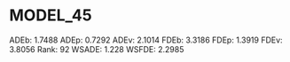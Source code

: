 # MODEL_45

ADEb: 1.7488
ADEp: 0.7292
ADEv: 2.1014
FDEb: 3.3186
FDEp: 1.3919
FDEv: 3.8056
Rank: 92
WSADE: 1.228
WSFDE: 2.2985